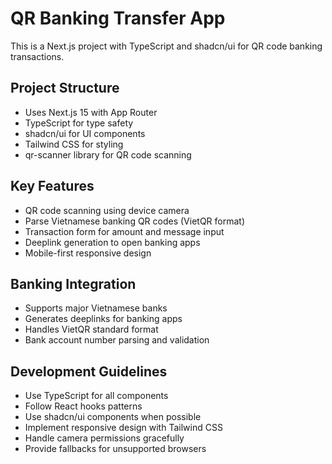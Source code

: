 <!-- Use this file to provide workspace-specific custom instructions to Copilot. For more details, visit https://code.visualstudio.com/docs/copilot/copilot-customization#_use-a-githubcopilotinstructionsmd-file -->

# QR Banking Transfer App

This is a Next.js project with TypeScript and shadcn/ui for QR code banking transactions.

## Project Structure
- Uses Next.js 15 with App Router
- TypeScript for type safety
- shadcn/ui for UI components
- Tailwind CSS for styling
- qr-scanner library for QR code scanning

## Key Features
- QR code scanning using device camera
- Parse Vietnamese banking QR codes (VietQR format)
- Transaction form for amount and message input
- Deeplink generation to open banking apps
- Mobile-first responsive design

## Banking Integration
- Supports major Vietnamese banks
- Generates deeplinks for banking apps
- Handles VietQR standard format
- Bank account number parsing and validation

## Development Guidelines
- Use TypeScript for all components
- Follow React hooks patterns
- Use shadcn/ui components when possible
- Implement responsive design with Tailwind CSS
- Handle camera permissions gracefully
- Provide fallbacks for unsupported browsers
